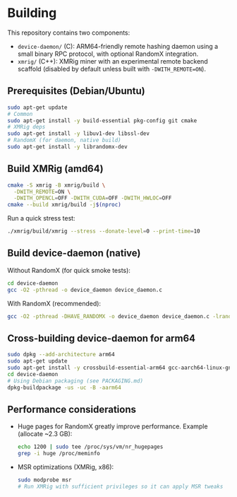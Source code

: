 # Building

This repository contains two components:

- `device-daemon/` (C): ARM64-friendly remote hashing daemon using a small binary RPC protocol, with optional RandomX integration.
- `xmrig/` (C++): XMRig miner with an experimental remote backend scaffold (disabled by default unless built with `-DWITH_REMOTE=ON`).

## Prerequisites (Debian/Ubuntu)

```bash
sudo apt-get update
# Common
sudo apt-get install -y build-essential pkg-config git cmake
# XMRig deps
sudo apt-get install -y libuv1-dev libssl-dev
# RandomX (for daemon, native build)
sudo apt-get install -y librandomx-dev
```

## Build XMRig (amd64)

```bash
cmake -S xmrig -B xmrig/build \
  -DWITH_REMOTE=ON \
  -DWITH_OPENCL=OFF -DWITH_CUDA=OFF -DWITH_HWLOC=OFF
cmake --build xmrig/build -j$(nproc)
```

Run a quick stress test:
```bash
./xmrig/build/xmrig --stress --donate-level=0 --print-time=10
```

## Build device-daemon (native)

Without RandomX (for quick smoke tests):
```bash
cd device-daemon
gcc -O2 -pthread -o device_daemon device_daemon.c
```

With RandomX (recommended):
```bash
gcc -O2 -pthread -DHAVE_RANDOMX -o device_daemon device_daemon.c -lrandomx
```

## Cross-building device-daemon for arm64

```bash
sudo dpkg --add-architecture arm64
sudo apt-get update
sudo apt-get install -y crossbuild-essential-arm64 gcc-aarch64-linux-gnu librandomx-dev:arm64
cd device-daemon
# Using Debian packaging (see PACKAGING.md)
dpkg-buildpackage -us -uc -B -aarm64
```

## Performance considerations

- Huge pages for RandomX greatly improve performance. Example (allocate ~2.3 GB):
  ```bash
  echo 1200 | sudo tee /proc/sys/vm/nr_hugepages
  grep -i huge /proc/meminfo
  ```
- MSR optimizations (XMRig, x86):
  ```bash
  sudo modprobe msr
  # Run XMRig with sufficient privileges so it can apply MSR tweaks
  ```
